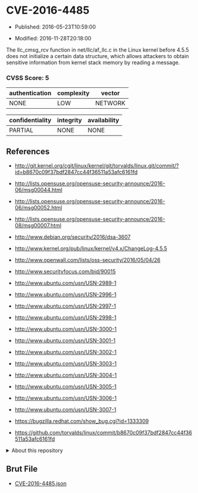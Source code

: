 # CVE-2016-4485

- Published: 2016-05-23T10:59:00

- Modified: 2016-11-28T20:18:00

The llc_cmsg_rcv function in net/llc/af_llc.c in the Linux kernel before 4.5.5 does not initialize a certain data structure, which allows attackers to obtain sensitive information from kernel stack memory by reading a message.

### CVSS Score: **5**

| authentication | complexity | vector |
| --- | --- | --- |
| NONE | LOW | NETWORK |

| confidentiality | integrity | availability |
| --- | --- | --- |
| PARTIAL | NONE | NONE |

## References

* http://git.kernel.org/cgit/linux/kernel/git/torvalds/linux.git/commit/?id=b8670c09f37bdf2847cc44f36511a53afc6161fd

* http://lists.opensuse.org/opensuse-security-announce/2016-06/msg00044.html

* http://lists.opensuse.org/opensuse-security-announce/2016-06/msg00052.html

* http://lists.opensuse.org/opensuse-security-announce/2016-08/msg00007.html

* http://www.debian.org/security/2016/dsa-3607

* http://www.kernel.org/pub/linux/kernel/v4.x/ChangeLog-4.5.5

* http://www.openwall.com/lists/oss-security/2016/05/04/26

* http://www.securityfocus.com/bid/90015

* http://www.ubuntu.com/usn/USN-2989-1

* http://www.ubuntu.com/usn/USN-2996-1

* http://www.ubuntu.com/usn/USN-2997-1

* http://www.ubuntu.com/usn/USN-2998-1

* http://www.ubuntu.com/usn/USN-3000-1

* http://www.ubuntu.com/usn/USN-3001-1

* http://www.ubuntu.com/usn/USN-3002-1

* http://www.ubuntu.com/usn/USN-3003-1

* http://www.ubuntu.com/usn/USN-3004-1

* http://www.ubuntu.com/usn/USN-3005-1

* http://www.ubuntu.com/usn/USN-3006-1

* http://www.ubuntu.com/usn/USN-3007-1

* https://bugzilla.redhat.com/show_bug.cgi?id=1333309

* https://github.com/torvalds/linux/commit/b8670c09f37bdf2847cc44f36511a53afc6161fd

<details>
<summary>About this repository</summary> 

  This repository is part of the project [Live Hack CVE](https://github.com/Live-Hack-CVE). Main website can be found [www.live-hack.org](https://www.live-hack.org) 
  
  Made by [Sn0wAlice](https://github.com/Sn0wAlice) for the people that care about security and need to have a feed of the latest CVEs. Hope you enjoy it, don't forget to star the repo and follow me on [Twitter](https://twitter.com/Sn0wAlice) and [Github](https://github.com/Sn0wAlice). And that is my [personnal website](https://www.alice-snow.me/)

  - [Home Page](https://github.com/Live-Hack-CVE)
  - [Framework](https://github.com/Live-Hack-CVE/cve-framework)
  - [CVE database](https://github.com/Live-Hack-CVE/full_database)
  - [Changelog](https://github.com/Live-Hack-CVE/Changelog)
</details>

## Brut File

* [CVE-2016-4485.json](https://raw.githubusercontent.com/Live-Hack-CVE/full_database/main/cves/2016/CVE-2016-4485.json)

